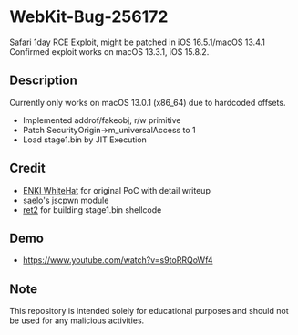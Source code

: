 # WebKit-Bug-256172
Safari 1day RCE Exploit, might be patched in iOS 16.5.1/macOS 13.4.1</br>
Confirmed exploit works on macOS 13.3.1, iOS 15.8.2.

## Description
Currently only works on macOS 13.0.1 (x86_64) due to hardcoded offsets.
- Implemented addrof/fakeobj, r/w primitive
- Patch SecurityOrigin->m_universalAccess to 1
- Load stage1.bin by JIT Execution

## Credit
- [ENKI WhiteHat](https://medium.com/@enki-techblog/ios-16-5-1-safari-rce-analysis-cve-2023-37450-89bb8583bebc) for original PoC with detail writeup
- [saelo](https://github.com/saelo/jscpwn)'s jscpwn module
- [ret2](https://github.com/ret2/Pwn2Own-2021-Safari/tree/main/eop) for building stage1.bin shellcode 

## Demo
- https://www.youtube.com/watch?v=s9toRRQoWf4

## Note
This repository is intended solely for educational purposes and should not be used for any malicious activities. 
